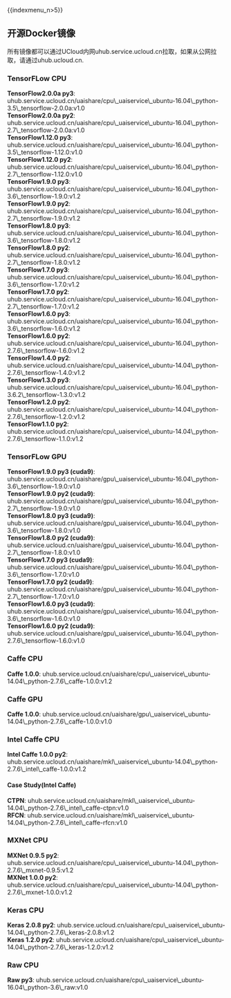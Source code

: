 {{indexmenu_n>5}}

## 开源Docker镜像

所有镜像都可以通过UCloud内网uhub.service.ucloud.cn拉取，如果从公网拉取，请通过uhub.ucloud.cn.

### TensorFLow CPU

**TensorFlow2.0.0a py3**:
uhub.service.ucloud.cn/uaishare/cpu\\\_uaiservice\\\_ubuntu-16.04\\\_python-3.5\\\_tensorflow-2.0.0a:v1.0  
**TensorFlow2.0.0a py2**:
uhub.service.ucloud.cn/uaishare/cpu\\\_uaiservice\\\_ubuntu-16.04\\\_python-2.7\\\_tensorflow-2.0.0a:v1.0  
**TensorFlow1.12.0 py3**:
uhub.service.ucloud.cn/uaishare/cpu\\\_uaiservice\\\_ubuntu-16.04\\\_python-3.5\\\_tensorflow-1.12.0:v1.0  
**TensorFlow1.12.0 py2**:
uhub.service.ucloud.cn/uaishare/cpu\\\_uaiservice\\\_ubuntu-16.04\\\_python-2.7\\\_tensorflow-1.12.0:v1.0  
**TensorFlow1.9.0 py3**:
uhub.service.ucloud.cn/uaishare/cpu\\\_uaiservice\\\_ubuntu-16.04\\\_python-3.6\\\_tensorflow-1.9.0:v1.2  
**TensorFlow1.9.0 py2**:
uhub.service.ucloud.cn/uaishare/cpu\\\_uaiservice\\\_ubuntu-16.04\\\_python-2.7\\\_tensorflow-1.9.0:v1.2  
**TensorFlow1.8.0 py3**:
uhub.service.ucloud.cn/uaishare/cpu\\\_uaiservice\\\_ubuntu-16.04\\\_python-3.6\\\_tensorflow-1.8.0:v1.2  
**TensorFlow1.8.0 py2**:
uhub.service.ucloud.cn/uaishare/cpu\\\_uaiservice\\\_ubuntu-16.04\\\_python-2.7\\\_tensorflow-1.8.0:v1.2  
**TensorFlow1.7.0 py3**:
uhub.service.ucloud.cn/uaishare/cpu\\\_uaiservice\\\_ubuntu-16.04\\\_python-3.6\\\_tensorflow-1.7.0:v1.2  
**TensorFlow1.7.0 py2**:
uhub.service.ucloud.cn/uaishare/cpu\\\_uaiservice\\\_ubuntu-16.04\\\_python-2.7\\\_tensorflow-1.7.0:v1.2  
**TensorFlow1.6.0 py3**:
uhub.service.ucloud.cn/uaishare/cpu\\\_uaiservice\\\_ubuntu-16.04\\\_python-3.6\\\_tensorflow-1.6.0:v1.2  
**TensorFlow1.6.0 py2**:
uhub.service.ucloud.cn/uaishare/cpu\\\_uaiservice\\\_ubuntu-16.04\\\_python-2.7.6\\\_tensorflow-1.6.0:v1.2  
**TensorFlow1.4.0 py2**:
uhub.service.ucloud.cn/uaishare/cpu\\\_uaiservice\\\_ubuntu-14.04\\\_python-2.7.6\\\_tensorflow-1.4.0:v1.2  
**TensorFlow1.3.0 py3**:
uhub.service.ucloud.cn/uaishare/cpu\\\_uaiservice\\\_ubuntu-16.04\\\_python-3.6.2\\\_tensorflow-1.3.0:v1.2  
**TensorFlow1.2.0 py2**:
uhub.service.ucloud.cn/uaishare/cpu\\\_uaiservice\\\_ubuntu-14.04\\\_python-2.7.6\\\_tensorflow-1.2.0:v1.2  
**TensorFlow1.1.0 py2**:
uhub.service.ucloud.cn/uaishare/cpu\\\_uaiservice\\\_ubuntu-14.04\\\_python-2.7.6\\\_tensorflow-1.1.0:v1.2  

### TensorFLow GPU

**TensorFlow1.9.0 py3 (cuda9)**:
uhub.service.ucloud.cn/uaishare/gpu\\\_uaiservice\\\_ubuntu-16.04\\\_python-3.6\\\_tensorflow-1.9.0:v1.0  
**TensorFlow1.9.0 py2 (cuda9)**:
uhub.service.ucloud.cn/uaishare/gpu\\\_uaiservice\\\_ubuntu-16.04\\\_python-2.7\\\_tensorflow-1.9.0:v1.0  
**TensorFlow1.8.0 py3 (cuda9)**:
uhub.service.ucloud.cn/uaishare/gpu\\\_uaiservice\\\_ubuntu-16.04\\\_python-3.6\\\_tensorflow-1.8.0:v1.0  
**TensorFlow1.8.0 py2 (cuda9)**:
uhub.service.ucloud.cn/uaishare/gpu\\\_uaiservice\\\_ubuntu-16.04\\\_python-2.7\\\_tensorflow-1.8.0:v1.0  
**TensorFlow1.7.0 py3 (cuda9)**:
uhub.service.ucloud.cn/uaishare/gpu\\\_uaiservice\\\_ubuntu-16.04\\\_python-3.6\\\_tensorflow-1.7.0:v1.0  
**TensorFlow1.7.0 py2 (cuda9)**:
uhub.service.ucloud.cn/uaishare/gpu\\\_uaiservice\\\_ubuntu-16.04\\\_python-2.7\\\_tensorflow-1.7.0:v1.0  
**TensorFlow1.6.0 py3 (cuda9)**:
uhub.service.ucloud.cn/uaishare/gpu\\\_uaiservice\\\_ubuntu-16.04\\\_python-3.6\\\_tensorflow-1.6.0:v1.0  
**TensorFlow1.6.0 py2 (cuda9)**:
uhub.service.ucloud.cn/uaishare/gpu\\\_uaiservice\\\_ubuntu-16.04\\\_python-2.7.6\\\_tensorflow-1.6.0:v1.0  

### Caffe CPU

**Caffe 1.0.0**:
uhub.service.ucloud.cn/uaishare/cpu\\\_uaiservice\\\_ubuntu-14.04\\\_python-2.7.6\\\_caffe-1.0.0:v1.2  

### Caffe GPU

**Caffe 1.0.0**:
uhub.service.ucloud.cn/uaishare/gpu\\\_uaiservice\\\_ubuntu-14.04\\\_python-2.7.6\\\_caffe-1.0.0:v1.0  

### Intel Caffe CPU

**Intel Caffe 1.0.0 py2**:
uhub.service.ucloud.cn/uaishare/mkl\\\_uaiservice\\\_ubuntu-14.04\\\_python-2.7.6\\\_intel\\\_caffe-1.0.0:v1.2  

#### Case Study(Intel Caffe)

**CTPN**:
uhub.service.ucloud.cn/uaishare/mkl\\\_uaiservice\\\_ubuntu-14.04\\\_python-2.7.6\\\_intel\\\_caffe-ctpn:v1.0  
**RFCN**:
uhub.service.ucloud.cn/uaishare/mkl\\\_uaiservice\\\_ubuntu-14.04\\\_python-2.7.6\\\_intel\\\_caffe-rfcn:v1.0  

### MXNet CPU

**MXNet 0.9.5 py2**:
uhub.service.ucloud.cn/uaishare/cpu\\\_uaiservice\\\_ubuntu-14.04\\\_python-2.7.6\\\_mxnet-0.9.5:v1.2  
**MXNet 1.0.0 py2**:
uhub.service.ucloud.cn/uaishare/cpu\\\_uaiservice\\\_ubuntu-14.04\\\_python-2.7.6\\\_mxnet-1.0.0:v1.2  

### Keras CPU

**Keras 2.0.8 py2**:
uhub.service.ucloud.cn/uaishare/cpu\\\_uaiservice\\\_ubuntu-14.04\\\_python-2.7.6\\\_keras-2.0.8:v1.2  
**Keras 1.2.0 py2**:
uhub.service.ucloud.cn/uaishare/cpu\\\_uaiservice\\\_ubuntu-14.04\\\_python-2.7.6\\\_keras-1.2.0:v1.2  

### Raw CPU

**Raw py3**:
uhub.service.ucloud.cn/uaishare/cpu\\\_uaiservice\\\_ubuntu-16.04\\\_python-3.6\\\_raw:v1.0
